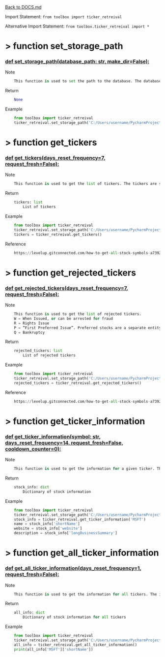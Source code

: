 [Back to DOCS.md](DOCS.md)

Import Statement: `from toolbox import ticker_retreival`

Alternative Import Statement: `from toolbox.ticker_retreival import *`

# >  function set_storage_path #

### [def set_storage_path(database_path: str, make_dir=False):](./../toolbox/ticker_retreival.py#L8) 

Note

```python
    This function is used to set the path to the database. The database is a
```

Return

```python
    None
```

Example

```python
    from toolbox import ticker_retreival
    ticker_retreival.set_storage_path('C:/Users/username/PycharmProjects/stock_analysis/database')
```

# >  function get_tickers #

### [def get_tickers(days_reset_frequency=7, request_fresh=False):](./../toolbox/ticker_retreival.py#L37) 

Note

```python
    This function is used to get the list of tickers. The tickers are saved in the database. If the tickers are older
```

Return

```python
    tickers: list
        List of tickers
```

Example

```python
    from toolbox import ticker_retreival
    ticker_retreival.set_storage_path('C:/Users/username/PycharmProjects/stock_analysis/database')
    tickers = ticker_retreival.get_tickers()
```

Reference

```python
    https://levelup.gitconnected.com/how-to-get-all-stock-symbols-a73925c16a1b
```

# >  function get_rejected_tickers #

### [def get_rejected_tickers(days_reset_frequency=7, request_fresh=False):](./../toolbox/ticker_retreival.py#L112) 

Note

```python
    This function is used to get the list of rejected tickers.
    W = When Issued, or can be arrested for fraud
    R = Rights Issue
    P = “First Preferred Issue”. Preferred stocks are a separate entity.
    Q = Bankruptcy
```

Return

```python
    rejected_tickers: list
        List of rejected tickers
```

Example

```python
    from toolbox import ticker_retreival
    ticker_retreival.set_storage_path('C:/Users/username/PycharmProjects/stock_analysis/database')
    rejected_tickers = ticker_retreival.get_rejected_tickers()
```

Reference

```python
    https://levelup.gitconnected.com/how-to-get-all-stock-symbols-a73925c16a1b
```

# >  function get_ticker_information #

### [def get_ticker_information(symbol: str, days_reset_frequency=14, request_fresh=False, cooldown_counter=0):](./../toolbox/ticker_retreival.py#L151) 

Note

```python
    This function is used to get the information for a given ticker. The information is saved in the database. If the
```

Return

```python
    stock_info: dict
        Dictionary of stock information
```

Example

```python
    from toolbox import ticker_retreival
    ticker_retreival.set_storage_path('C:/Users/username/PycharmProjects/stock_analysis/database')
    stock_info = ticker_retreival.get_ticker_information('MSFT')
    name = stock_info['shortName']
    website = stock_info['website']
    description = stock_info['longBusinessSummary']
```

# >  function get_all_ticker_information #

### [def get_all_ticker_information(days_reset_frequency=1, request_fresh=False):](./../toolbox/ticker_retreival.py#L223) 

Note

```python
    This function is used to get the information for all tickers. The information is saved in the database. If the
```

Return

```python
    all_info: dict
        Dictionary of stock information for all tickers
```

Example

```python
    from toolbox import ticker_retreival
    ticker_retreival.set_storage_path('C:/Users/username/PycharmProjects/stock_analysis/database')
    all_info = ticker_retreival.get_all_ticker_information()
    print(all_info['MSFT']['shortName'])
```

